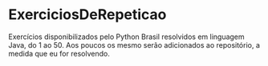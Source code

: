# ExerciciosDeRepeticao
Exercícios disponibilizados pelo Python Brasil resolvidos em linguagem Java, do 1 ao 50.
Aos poucos os mesmo serão adicionados ao repositório, a medida que eu for resolvendo.
